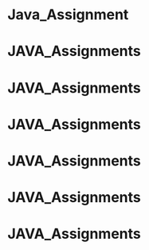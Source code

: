 # Java_Assignment
# JAVA_Assignments
# JAVA_Assignments
# JAVA_Assignments
# JAVA_Assignments
# JAVA_Assignments
# JAVA_Assignments
